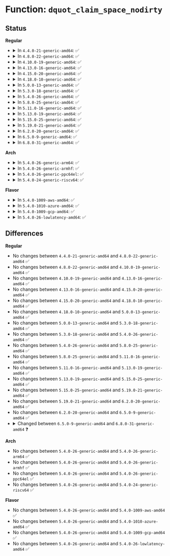 # Function: <code>dquot_claim_space_nodirty</code>

## Status
<b>Regular</b>
<ul>
<li>
<details>
<summary>In <code>4.4.0-21-generic-amd64</code>: ✅</summary>

```c
int dquot_claim_space_nodirty(struct inode * inode, qsize_t number)
```

```json
{
  "name": "dquot_claim_space_nodirty",
  "collision_type": "Unique Global",
  "inline_type": "No",
  "funcs": [
    {
      "addr": 18446744071581417200,
      "name": "dquot_claim_space_nodirty",
      "external": true,
      "loc": "fs/quota/dquot.c:1740",
      "file": "fs/quota/dquot.c",
      "inline": "seen, unknown",
      "caller_inline": [],
      "caller_func": [
        "fs/ext4/inode.c:ext4_da_update_reserve_space"
      ]
    }
  ],
  "symbols": [
    {
      "addr": 18446744071581417200,
      "name": "dquot_claim_space_nodirty",
      "section": ".text",
      "bind": "STB_GLOBAL",
      "size": 337
    }
  ]
}
```
</details>
</li>
<li>
<details>
<summary>In <code>4.8.0-22-generic-amd64</code>: ✅</summary>

```c
int dquot_claim_space_nodirty(struct inode * inode, qsize_t number)
```

```json
{
  "name": "dquot_claim_space_nodirty",
  "collision_type": "Unique Global",
  "inline_type": "No",
  "funcs": [
    {
      "addr": 18446744071581598928,
      "name": "dquot_claim_space_nodirty",
      "external": true,
      "loc": "fs/quota/dquot.c:1748",
      "file": "fs/quota/dquot.c",
      "inline": "seen, unknown",
      "caller_inline": [],
      "caller_func": [
        "fs/ext4/inode.c:ext4_da_update_reserve_space"
      ]
    }
  ],
  "symbols": [
    {
      "addr": 18446744071581598928,
      "name": "dquot_claim_space_nodirty",
      "section": ".text",
      "bind": "STB_GLOBAL",
      "size": 322
    }
  ]
}
```
</details>
</li>
<li>
<details>
<summary>In <code>4.10.0-19-generic-amd64</code>: ✅</summary>

```c
int dquot_claim_space_nodirty(struct inode * inode, qsize_t number)
```

```json
{
  "name": "dquot_claim_space_nodirty",
  "collision_type": "Unique Global",
  "inline_type": "No",
  "funcs": [
    {
      "addr": 18446744071581687088,
      "name": "dquot_claim_space_nodirty",
      "external": true,
      "loc": "fs/quota/dquot.c:1745",
      "file": "fs/quota/dquot.c",
      "inline": "seen, unknown",
      "caller_inline": [],
      "caller_func": [
        "fs/ext4/inode.c:ext4_da_update_reserve_space"
      ]
    }
  ],
  "symbols": [
    {
      "addr": 18446744071581687088,
      "name": "dquot_claim_space_nodirty",
      "section": ".text",
      "bind": "STB_GLOBAL",
      "size": 322
    }
  ]
}
```
</details>
</li>
<li>
<details>
<summary>In <code>4.13.0-16-generic-amd64</code>: ✅</summary>

```c
int dquot_claim_space_nodirty(struct inode * inode, qsize_t number)
```

```json
{
  "name": "dquot_claim_space_nodirty",
  "collision_type": "Unique Global",
  "inline_type": "No",
  "funcs": [
    {
      "addr": 18446744071581740448,
      "name": "dquot_claim_space_nodirty",
      "external": true,
      "loc": "fs/quota/dquot.c:1771",
      "file": "fs/quota/dquot.c",
      "inline": "seen, unknown",
      "caller_inline": [],
      "caller_func": [
        "fs/ext4/inode.c:ext4_da_update_reserve_space"
      ]
    }
  ],
  "symbols": [
    {
      "addr": 18446744071581740448,
      "name": "dquot_claim_space_nodirty",
      "section": ".text",
      "bind": "STB_GLOBAL",
      "size": 284
    }
  ]
}
```
</details>
</li>
<li>
<details>
<summary>In <code>4.15.0-20-generic-amd64</code>: ✅</summary>

```c
int dquot_claim_space_nodirty(struct inode * inode, qsize_t number)
```

```json
{
  "name": "dquot_claim_space_nodirty",
  "collision_type": "Unique Global",
  "inline_type": "No",
  "funcs": [
    {
      "addr": 18446744071581886992,
      "name": "dquot_claim_space_nodirty",
      "external": true,
      "loc": "fs/quota/dquot.c:1759",
      "file": "fs/quota/dquot.c",
      "inline": "seen, unknown",
      "caller_inline": [],
      "caller_func": [
        "fs/ext4/inode.c:ext4_da_update_reserve_space"
      ]
    }
  ],
  "symbols": [
    {
      "addr": 18446744071581886992,
      "name": "dquot_claim_space_nodirty",
      "section": ".text",
      "bind": "STB_GLOBAL",
      "size": 374
    }
  ]
}
```
</details>
</li>
<li>
<details>
<summary>In <code>4.18.0-10-generic-amd64</code>: ✅</summary>

```c
int dquot_claim_space_nodirty(struct inode * inode, qsize_t number)
```

```json
{
  "name": "dquot_claim_space_nodirty",
  "collision_type": "Unique Global",
  "inline_type": "No",
  "funcs": [
    {
      "addr": 18446744071582060512,
      "name": "dquot_claim_space_nodirty",
      "external": true,
      "loc": "fs/quota/dquot.c:1756",
      "file": "fs/quota/dquot.c",
      "inline": "seen, unknown",
      "caller_inline": [],
      "caller_func": [
        "fs/ext4/inode.c:ext4_da_update_reserve_space"
      ]
    }
  ],
  "symbols": [
    {
      "addr": 18446744071582060512,
      "name": "dquot_claim_space_nodirty",
      "section": ".text",
      "bind": "STB_GLOBAL",
      "size": 387
    }
  ]
}
```
</details>
</li>
<li>
<details>
<summary>In <code>5.0.0-13-generic-amd64</code>: ✅</summary>

```c
int dquot_claim_space_nodirty(struct inode * inode, qsize_t number)
```

```json
{
  "name": "dquot_claim_space_nodirty",
  "collision_type": "Unique Global",
  "inline_type": "No",
  "funcs": [
    {
      "addr": 18446744071582154768,
      "name": "dquot_claim_space_nodirty",
      "external": true,
      "loc": "fs/quota/dquot.c:1756",
      "file": "fs/quota/dquot.c",
      "inline": "seen, unknown",
      "caller_inline": [],
      "caller_func": [
        "fs/ext4/inode.c:ext4_da_update_reserve_space"
      ]
    }
  ],
  "symbols": [
    {
      "addr": 18446744071582154768,
      "name": "dquot_claim_space_nodirty",
      "section": ".text",
      "bind": "STB_GLOBAL",
      "size": 387
    }
  ]
}
```
</details>
</li>
<li>
<details>
<summary>In <code>5.3.0-18-generic-amd64</code>: ✅</summary>

```c
int dquot_claim_space_nodirty(struct inode * inode, qsize_t number)
```

```json
{
  "name": "dquot_claim_space_nodirty",
  "collision_type": "Unique Global",
  "inline_type": "No",
  "funcs": [
    {
      "addr": 18446744071582317456,
      "name": "dquot_claim_space_nodirty",
      "external": true,
      "loc": "fs/quota/dquot.c:1764",
      "file": "fs/quota/dquot.c",
      "inline": "seen, unknown",
      "caller_inline": [],
      "caller_func": [
        "fs/ext4/inode.c:ext4_da_update_reserve_space"
      ]
    }
  ],
  "symbols": [
    {
      "addr": 18446744071582317456,
      "name": "dquot_claim_space_nodirty",
      "section": ".text",
      "bind": "STB_GLOBAL",
      "size": 379
    }
  ]
}
```
</details>
</li>
<li>
<details>
<summary>In <code>5.4.0-26-generic-amd64</code>: ✅</summary>

```c
int dquot_claim_space_nodirty(struct inode * inode, qsize_t number)
```

```json
{
  "name": "dquot_claim_space_nodirty",
  "collision_type": "Unique Global",
  "inline_type": "No",
  "funcs": [
    {
      "addr": 18446744071582416720,
      "name": "dquot_claim_space_nodirty",
      "external": true,
      "loc": "fs/quota/dquot.c:1766",
      "file": "fs/quota/dquot.c",
      "inline": "seen, unknown",
      "caller_inline": [],
      "caller_func": [
        "fs/ext4/inode.c:ext4_da_update_reserve_space"
      ]
    }
  ],
  "symbols": [
    {
      "addr": 18446744071582416720,
      "name": "dquot_claim_space_nodirty",
      "section": ".text",
      "bind": "STB_GLOBAL",
      "size": 379
    }
  ]
}
```
</details>
</li>
<li>
<details>
<summary>In <code>5.8.0-25-generic-amd64</code>: ✅</summary>

```c
int dquot_claim_space_nodirty(struct inode * inode, qsize_t number)
```

```json
{
  "name": "dquot_claim_space_nodirty",
  "collision_type": "Unique Global",
  "inline_type": "No",
  "funcs": [
    {
      "addr": 18446744071582711472,
      "name": "dquot_claim_space_nodirty",
      "external": true,
      "loc": "fs/quota/dquot.c:1764",
      "file": "fs/quota/dquot.c",
      "inline": "seen, unknown",
      "caller_inline": [],
      "caller_func": [
        "fs/ext4/inode.c:ext4_da_update_reserve_space"
      ]
    }
  ],
  "symbols": [
    {
      "addr": 18446744071582711472,
      "name": "dquot_claim_space_nodirty",
      "section": ".text",
      "bind": "STB_GLOBAL",
      "size": 431
    }
  ]
}
```
</details>
</li>
<li>
<details>
<summary>In <code>5.11.0-16-generic-amd64</code>: ✅</summary>

```c
int dquot_claim_space_nodirty(struct inode * inode, qsize_t number)
```

```json
{
  "name": "dquot_claim_space_nodirty",
  "collision_type": "Unique Global",
  "inline_type": "No",
  "funcs": [
    {
      "addr": 18446744071582782640,
      "name": "dquot_claim_space_nodirty",
      "external": true,
      "loc": "fs/quota/dquot.c:1765",
      "file": "fs/quota/dquot.c",
      "inline": "seen, unknown",
      "caller_inline": [],
      "caller_func": [
        "fs/ext4/inode.c:ext4_da_update_reserve_space"
      ]
    }
  ],
  "symbols": [
    {
      "addr": 18446744071582782640,
      "name": "dquot_claim_space_nodirty",
      "section": ".text",
      "bind": "STB_GLOBAL",
      "size": 425
    }
  ]
}
```
</details>
</li>
<li>
<details>
<summary>In <code>5.13.0-19-generic-amd64</code>: ✅</summary>

```c
int dquot_claim_space_nodirty(struct inode * inode, qsize_t number)
```

```json
{
  "name": "dquot_claim_space_nodirty",
  "collision_type": "Unique Global",
  "inline_type": "No",
  "funcs": [
    {
      "addr": 18446744071582810752,
      "name": "dquot_claim_space_nodirty",
      "external": true,
      "loc": "fs/quota/dquot.c:1763",
      "file": "fs/quota/dquot.c",
      "inline": "seen, unknown",
      "caller_inline": [],
      "caller_func": [
        "fs/ext4/inode.c:ext4_da_update_reserve_space"
      ]
    }
  ],
  "symbols": [
    {
      "addr": 18446744071582810752,
      "name": "dquot_claim_space_nodirty",
      "section": ".text",
      "bind": "STB_GLOBAL",
      "size": 425
    }
  ]
}
```
</details>
</li>
<li>
<details>
<summary>In <code>5.15.0-25-generic-amd64</code>: ✅</summary>

```c
int dquot_claim_space_nodirty(struct inode * inode, qsize_t number)
```

```json
{
  "name": "dquot_claim_space_nodirty",
  "collision_type": "Unique Global",
  "inline_type": "No",
  "funcs": [
    {
      "addr": 18446744071583140144,
      "name": "dquot_claim_space_nodirty",
      "external": true,
      "loc": "fs/quota/dquot.c:1768",
      "file": "fs/quota/dquot.c",
      "inline": "seen, unknown",
      "caller_inline": [],
      "caller_func": [
        "fs/ext4/inode.c:ext4_da_update_reserve_space"
      ]
    }
  ],
  "symbols": [
    {
      "addr": 18446744071583140144,
      "name": "dquot_claim_space_nodirty",
      "section": ".text",
      "bind": "STB_GLOBAL",
      "size": 425
    }
  ]
}
```
</details>
</li>
<li>
<details>
<summary>In <code>5.19.0-21-generic-amd64</code>: ✅</summary>

```c
int dquot_claim_space_nodirty(struct inode * inode, qsize_t number)
```

```json
{
  "name": "dquot_claim_space_nodirty",
  "collision_type": "Unique Global",
  "inline_type": "No",
  "funcs": [
    {
      "addr": 18446744071583638816,
      "name": "dquot_claim_space_nodirty",
      "external": true,
      "loc": "fs/quota/dquot.c:1778",
      "file": "fs/quota/dquot.c",
      "inline": "seen, unknown",
      "caller_inline": [],
      "caller_func": [
        "fs/ext4/inode.c:ext4_da_update_reserve_space"
      ]
    }
  ],
  "symbols": [
    {
      "addr": 18446744071583638816,
      "name": "dquot_claim_space_nodirty",
      "section": ".text",
      "bind": "STB_GLOBAL",
      "size": 424
    }
  ]
}
```
</details>
</li>
<li>
<details>
<summary>In <code>6.2.0-20-generic-amd64</code>: ✅</summary>

```c
int dquot_claim_space_nodirty(struct inode * inode, qsize_t number)
```

```json
{
  "name": "dquot_claim_space_nodirty",
  "collision_type": "Unique Global",
  "inline_type": "No",
  "funcs": [
    {
      "addr": 18446744071584244224,
      "name": "dquot_claim_space_nodirty",
      "external": true,
      "loc": "fs/quota/dquot.c:1778",
      "file": "fs/quota/dquot.c",
      "inline": "seen, unknown",
      "caller_inline": [],
      "caller_func": [
        "fs/ext4/inode.c:ext4_da_update_reserve_space"
      ]
    }
  ],
  "symbols": [
    {
      "addr": 18446744071584244224,
      "name": "dquot_claim_space_nodirty",
      "section": ".text",
      "bind": "STB_GLOBAL",
      "size": 424
    }
  ]
}
```
</details>
</li>
<li>
<details>
<summary>In <code>6.5.0-9-generic-amd64</code>: ✅</summary>

```c
int dquot_claim_space_nodirty(struct inode * inode, qsize_t number)
```

```json
{
  "name": "dquot_claim_space_nodirty",
  "collision_type": "Unique Global",
  "inline_type": "No",
  "funcs": [
    {
      "addr": 18446744071584474832,
      "name": "dquot_claim_space_nodirty",
      "external": true,
      "loc": "fs/quota/dquot.c:1836",
      "file": "fs/quota/dquot.c",
      "inline": "seen, unknown",
      "caller_inline": [],
      "caller_func": [
        "fs/ext4/inode.c:ext4_da_update_reserve_space"
      ]
    }
  ],
  "symbols": [
    {
      "addr": 18446744071584474832,
      "name": "dquot_claim_space_nodirty",
      "section": ".text",
      "bind": "STB_GLOBAL",
      "size": 428
    }
  ]
}
```
</details>
</li>
<li>
<details>
<summary>In <code>6.8.0-31-generic-amd64</code>: ✅</summary>

```c
void dquot_claim_space_nodirty(struct inode * inode, qsize_t number)
```

```json
{
  "name": "dquot_claim_space_nodirty",
  "collision_type": "Unique Global",
  "inline_type": "No",
  "funcs": [
    {
      "addr": 18446744071584698240,
      "name": "dquot_claim_space_nodirty",
      "external": true,
      "loc": "fs/quota/dquot.c:1790",
      "file": "fs/quota/dquot.c",
      "inline": "seen, unknown",
      "caller_inline": [],
      "caller_func": [
        "fs/ext4/inode.c:ext4_da_update_reserve_space"
      ]
    }
  ],
  "symbols": [
    {
      "addr": 18446744071584698240,
      "name": "dquot_claim_space_nodirty",
      "section": ".text",
      "bind": "STB_GLOBAL",
      "size": 462
    }
  ]
}
```
</details>
</li>
</ul>
<b>Arch</b>
<ul>
<li>
<details>
<summary>In <code>5.4.0-26-generic-arm64</code>: ✅</summary>

```c
int dquot_claim_space_nodirty(struct inode * inode, qsize_t number)
```

```json
{
  "name": "dquot_claim_space_nodirty",
  "collision_type": "Unique Global",
  "inline_type": "No",
  "funcs": [
    {
      "addr": 18446603336494026736,
      "name": "dquot_claim_space_nodirty",
      "external": true,
      "loc": "fs/quota/dquot.c:1766",
      "file": "fs/quota/dquot.c",
      "inline": "seen, unknown",
      "caller_inline": [],
      "caller_func": [
        "fs/ext4/inode.c:ext4_da_update_reserve_space"
      ]
    }
  ],
  "symbols": [
    {
      "addr": 18446603336494026736,
      "name": "dquot_claim_space_nodirty",
      "section": ".text",
      "bind": "STB_GLOBAL",
      "size": 648
    }
  ]
}
```
</details>
</li>
<li>
<details>
<summary>In <code>5.4.0-26-generic-armhf</code>: ✅</summary>

```c
int dquot_claim_space_nodirty(struct inode * inode, qsize_t number)
```

```json
{
  "name": "dquot_claim_space_nodirty",
  "collision_type": "Unique Global",
  "inline_type": "No",
  "funcs": [
    {
      "addr": 3227498780,
      "name": "dquot_claim_space_nodirty",
      "external": true,
      "loc": "fs/quota/dquot.c:1766",
      "file": "fs/quota/dquot.c",
      "inline": "seen, unknown",
      "caller_inline": [],
      "caller_func": [
        "fs/ext4/inode.c:ext4_da_update_reserve_space"
      ]
    }
  ],
  "symbols": [
    {
      "addr": 3227498780,
      "name": "dquot_claim_space_nodirty",
      "section": ".text",
      "bind": "STB_GLOBAL",
      "size": 644
    }
  ]
}
```
</details>
</li>
<li>
<details>
<summary>In <code>5.4.0-26-generic-ppc64el</code>: ✅</summary>

```c
int dquot_claim_space_nodirty(struct inode * inode, qsize_t number)
```

```json
{
  "name": "dquot_claim_space_nodirty",
  "collision_type": "Unique Global",
  "inline_type": "No",
  "funcs": [
    {
      "addr": 13835058055287689488,
      "name": "dquot_claim_space_nodirty",
      "external": true,
      "loc": "fs/quota/dquot.c:1766",
      "file": "fs/quota/dquot.c",
      "inline": "seen, unknown",
      "caller_inline": [],
      "caller_func": [
        "fs/ext4/inode.c:ext4_da_update_reserve_space"
      ]
    }
  ],
  "symbols": [
    {
      "addr": 13835058055287689488,
      "name": "dquot_claim_space_nodirty",
      "section": ".text",
      "bind": "STB_GLOBAL",
      "size": 728
    }
  ]
}
```
</details>
</li>
<li>
<details>
<summary>In <code>5.4.0-24-generic-riscv64</code>: ✅</summary>

```c
int dquot_claim_space_nodirty(struct inode * inode, qsize_t number)
```

```json
{
  "name": "dquot_claim_space_nodirty",
  "collision_type": "Unique Global",
  "inline_type": "No",
  "funcs": [
    {
      "addr": 18446743936273530974,
      "name": "dquot_claim_space_nodirty",
      "external": true,
      "loc": "fs/quota/dquot.c:1766",
      "file": "fs/quota/dquot.c",
      "inline": "seen, unknown",
      "caller_inline": [],
      "caller_func": [
        "fs/ext4/inode.c:ext4_da_update_reserve_space"
      ]
    }
  ],
  "symbols": [
    {
      "addr": 18446743936273530974,
      "name": "dquot_claim_space_nodirty",
      "section": ".text",
      "bind": "STB_GLOBAL",
      "size": 526
    }
  ]
}
```
</details>
</li>
</ul>
<b>Flavor</b>
<ul>
<li>
<details>
<summary>In <code>5.4.0-1009-aws-amd64</code>: ✅</summary>

```c
int dquot_claim_space_nodirty(struct inode * inode, qsize_t number)
```

```json
{
  "name": "dquot_claim_space_nodirty",
  "collision_type": "Unique Global",
  "inline_type": "No",
  "funcs": [
    {
      "addr": 18446744071582385456,
      "name": "dquot_claim_space_nodirty",
      "external": true,
      "loc": "fs/quota/dquot.c:1766",
      "file": "fs/quota/dquot.c",
      "inline": "seen, unknown",
      "caller_inline": [],
      "caller_func": [
        "fs/ext4/inode.c:ext4_da_update_reserve_space"
      ]
    }
  ],
  "symbols": [
    {
      "addr": 18446744071582385456,
      "name": "dquot_claim_space_nodirty",
      "section": ".text",
      "bind": "STB_GLOBAL",
      "size": 379
    }
  ]
}
```
</details>
</li>
<li>
<details>
<summary>In <code>5.4.0-1010-azure-amd64</code>: ✅</summary>

```c
int dquot_claim_space_nodirty(struct inode * inode, qsize_t number)
```

```json
{
  "name": "dquot_claim_space_nodirty",
  "collision_type": "Unique Global",
  "inline_type": "No",
  "funcs": [
    {
      "addr": 18446744071582323152,
      "name": "dquot_claim_space_nodirty",
      "external": true,
      "loc": "fs/quota/dquot.c:1766",
      "file": "fs/quota/dquot.c",
      "inline": "seen, unknown",
      "caller_inline": [],
      "caller_func": [
        "fs/ext4/inode.c:ext4_da_update_reserve_space"
      ]
    }
  ],
  "symbols": [
    {
      "addr": 18446744071582323152,
      "name": "dquot_claim_space_nodirty",
      "section": ".text",
      "bind": "STB_GLOBAL",
      "size": 379
    }
  ]
}
```
</details>
</li>
<li>
<details>
<summary>In <code>5.4.0-1009-gcp-amd64</code>: ✅</summary>

```c
int dquot_claim_space_nodirty(struct inode * inode, qsize_t number)
```

```json
{
  "name": "dquot_claim_space_nodirty",
  "collision_type": "Unique Global",
  "inline_type": "No",
  "funcs": [
    {
      "addr": 18446744071582375936,
      "name": "dquot_claim_space_nodirty",
      "external": true,
      "loc": "fs/quota/dquot.c:1766",
      "file": "fs/quota/dquot.c",
      "inline": "seen, unknown",
      "caller_inline": [],
      "caller_func": [
        "fs/ext4/inode.c:ext4_da_update_reserve_space"
      ]
    }
  ],
  "symbols": [
    {
      "addr": 18446744071582375936,
      "name": "dquot_claim_space_nodirty",
      "section": ".text",
      "bind": "STB_GLOBAL",
      "size": 379
    }
  ]
}
```
</details>
</li>
<li>
<details>
<summary>In <code>5.4.0-26-lowlatency-amd64</code>: ✅</summary>

```c
int dquot_claim_space_nodirty(struct inode * inode, qsize_t number)
```

```json
{
  "name": "dquot_claim_space_nodirty",
  "collision_type": "Unique Global",
  "inline_type": "No",
  "funcs": [
    {
      "addr": 18446744071582465056,
      "name": "dquot_claim_space_nodirty",
      "external": true,
      "loc": "fs/quota/dquot.c:1766",
      "file": "fs/quota/dquot.c",
      "inline": "seen, unknown",
      "caller_inline": [],
      "caller_func": [
        "fs/ext4/inode.c:ext4_da_update_reserve_space"
      ]
    }
  ],
  "symbols": [
    {
      "addr": 18446744071582465056,
      "name": "dquot_claim_space_nodirty",
      "section": ".text",
      "bind": "STB_GLOBAL",
      "size": 372
    }
  ]
}
```
</details>
</li>
</ul>

## Differences
<b>Regular</b>
<ul>
<li>
No changes between <code>4.4.0-21-generic-amd64</code> and <code>4.8.0-22-generic-amd64</code> ✅
</li>
<li>
No changes between <code>4.8.0-22-generic-amd64</code> and <code>4.10.0-19-generic-amd64</code> ✅
</li>
<li>
No changes between <code>4.10.0-19-generic-amd64</code> and <code>4.13.0-16-generic-amd64</code> ✅
</li>
<li>
No changes between <code>4.13.0-16-generic-amd64</code> and <code>4.15.0-20-generic-amd64</code> ✅
</li>
<li>
No changes between <code>4.15.0-20-generic-amd64</code> and <code>4.18.0-10-generic-amd64</code> ✅
</li>
<li>
No changes between <code>4.18.0-10-generic-amd64</code> and <code>5.0.0-13-generic-amd64</code> ✅
</li>
<li>
No changes between <code>5.0.0-13-generic-amd64</code> and <code>5.3.0-18-generic-amd64</code> ✅
</li>
<li>
No changes between <code>5.3.0-18-generic-amd64</code> and <code>5.4.0-26-generic-amd64</code> ✅
</li>
<li>
No changes between <code>5.4.0-26-generic-amd64</code> and <code>5.8.0-25-generic-amd64</code> ✅
</li>
<li>
No changes between <code>5.8.0-25-generic-amd64</code> and <code>5.11.0-16-generic-amd64</code> ✅
</li>
<li>
No changes between <code>5.11.0-16-generic-amd64</code> and <code>5.13.0-19-generic-amd64</code> ✅
</li>
<li>
No changes between <code>5.13.0-19-generic-amd64</code> and <code>5.15.0-25-generic-amd64</code> ✅
</li>
<li>
No changes between <code>5.15.0-25-generic-amd64</code> and <code>5.19.0-21-generic-amd64</code> ✅
</li>
<li>
No changes between <code>5.19.0-21-generic-amd64</code> and <code>6.2.0-20-generic-amd64</code> ✅
</li>
<li>
No changes between <code>6.2.0-20-generic-amd64</code> and <code>6.5.0-9-generic-amd64</code> ✅
</li>
<li>
<details>
<summary>Changed between <code>6.5.0-9-generic-amd64</code> and <code>6.8.0-31-generic-amd64</code> ❓</summary>
<ul>
<li>
<b>Return type changed. </b>
<code>int</code> ➡️ <code>void</code>
</li>
</ul>
</details>
</li>
</ul>
<b>Arch</b>
<ul>
<li>
No changes between <code>5.4.0-26-generic-amd64</code> and <code>5.4.0-26-generic-arm64</code> ✅
</li>
<li>
No changes between <code>5.4.0-26-generic-amd64</code> and <code>5.4.0-26-generic-armhf</code> ✅
</li>
<li>
No changes between <code>5.4.0-26-generic-amd64</code> and <code>5.4.0-26-generic-ppc64el</code> ✅
</li>
<li>
No changes between <code>5.4.0-26-generic-amd64</code> and <code>5.4.0-24-generic-riscv64</code> ✅
</li>
</ul>
<b>Flavor</b>
<ul>
<li>
No changes between <code>5.4.0-26-generic-amd64</code> and <code>5.4.0-1009-aws-amd64</code> ✅
</li>
<li>
No changes between <code>5.4.0-26-generic-amd64</code> and <code>5.4.0-1010-azure-amd64</code> ✅
</li>
<li>
No changes between <code>5.4.0-26-generic-amd64</code> and <code>5.4.0-1009-gcp-amd64</code> ✅
</li>
<li>
No changes between <code>5.4.0-26-generic-amd64</code> and <code>5.4.0-26-lowlatency-amd64</code> ✅
</li>
</ul>
